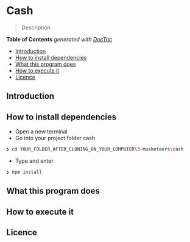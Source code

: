 ﻿# Cash

> Description

<!-- START doctoc generated TOC please keep comment here to allow auto update -->
<!-- DON'T EDIT THIS SECTION, INSTEAD RE-RUN doctoc TO UPDATE -->
**Table of Contents**  *generated with [DocToc](https://github.com/thlorenz/doctoc)*

- [Introduction](#introduction)
- [How to install dependencies](#how-to-install-dependencies)
- [What this program does](#what-this-program-does)
- [How to execute it](#how-to-execute-it)
- [Licence](#licence)

<!-- END doctoc generated TOC please keep comment here to allow auto update -->

## Introduction

## How to install dependencies
* Open a new terminal
* Go into your project folder cash
```sh
❯ cd YOUR_FOLDER_AFTER_CLONING_ON_YOUR_COMPUTER\3-musketeers\cash
```
* Type and enter
```sh
❯ npm install
```

## What this program does

## How to execute it

## Licence

